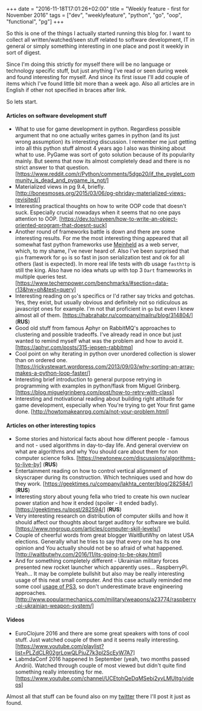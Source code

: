 +++
date = "2016-11-18T17:01:26+02:00"
title = "Weekly feature - first for November 2016"
tags = ["dev", "weeklyfeature", "python", "go", "oop", "functional", "pg"]
+++

So this is one of the things I actually started running this blog for. I want to collect all written/watched/seen stuff related to software development, IT in general or simply something interesting in one place and post it weekly in sort of digest.

Since I'm doing this strictly for myself there will be no language or technology specific stuff, but just anything I've read or seen during week and found interesting for myself. And since its first issue I'll add couple of items which I've found little bit more than a week ago. Also all articles are in English if other not specified in braces after link.

So lets start.

#### Articles on software development stuff
* What to use for game development in python. Regardless possible argument that no one actually writes games in python (and its just wrong assumption) its interesting discussion. I remember me just getting into all this python stuff almost 4 years ago I also was thinking about what to use. PyGame was sort of goto solution because of its popularity mainly. But seems that now its almost completely dead and there is no strict answer to that question. [https://www.reddit.com/r/Python/comments/5dgp20/if_the_pyglet_community_is_dead_and_pygame_is_not/]
* Materialized views in pg 9.4, briefly. [http://bonesmoses.org/2015/03/06/pg-phriday-materialized-views-revisited/]
* Interesting practical thoughts on how to write OOP code that doesn't suck. Especially crucial nowadays when it seems that no one pays attention to OOP. [https://dev.to/naveen/how-to-write-an-object-oriented-program-that-doesnt-suck]
* Another round of frameworks battle is down and there are some interesting results. For me the most interesting thing appeared that all somewhat fast python frameworks use [Meinheld](http://meinheld.org) as a web server, which, to my shame, I've never heard of. Also I've been surprised that `gin` framework for `go` is so fast in json serialization test and ok for all others (last is expected). In more real life tests with db usage `fasthttp` is still the king. Also have no idea whats up with top 3 `Dart` frameworks in multiple queries test. [https://www.techempower.com/benchmarks/#section=data-r13&hw=ph&test=query]
* Interesting reading on `go`'s specifics or I'd rather say tricks and gotchas. Yes, they exist, but usually obvious and definitely not so ridiculous as javascript ones for example. I'm not that proficient in `go` but even I knew almost all of them. [https://habrahabr.ru/company/mailru/blog/314804/] (__RUS__)
* Good old stuff from famous Aphyr on RabbitMQ's approaches to clustering and possible tradeoffs. I've already read in once but just wanted to remind myself what was the problem and how to avoid it. [https://aphyr.com/posts/315-jepsen-rabbitmq]
* Cool point on why iterating in python over unordered collection is slower than on ordered one. [https://rickystewart.wordpress.com/2013/09/03/why-sorting-an-array-makes-a-python-loop-faster/]
* Interesting brief introduction to general purpose retrying in programming with examples in python/flask from Miguel Grinberg. [https://blog.miguelgrinberg.com/post/how-to-retry-with-class]
* Interesting and motivational reading about building right attitude for game development, especially when You're trying to get Your first game done. [http://howtomakeanrpg.com/a/not-your-problem.html]

#### Articles on other interesting topics
* Some stories and historical facts about how different people - famous and not - used algorithms in day-to-day life. And general overview on what are algorithms and why You should care about them for non computer science folks. [https://newtonew.com/discussions/algorithms-to-live-by] (__RUS__)
* Entertainment reading on how to control vertical alignment of skyscraper during its construction. Which techniques used and how do they work. [https://geektimes.ru/company/lakhta_center/blog/282584/] (__RUS__)
* Interesting story about young fella who tried to create his own nuclear power station and how it ended (spoiler - it ended badly). [https://geektimes.ru/post/282594/] (__RUS__)
* Very interesting research on distribution of computer skills and how it should affect our thoughts about target auditory for software we build. [https://www.nngroup.com/articles/computer-skill-levels/]
* Couple of cheerful words from great blogger WaitButWhy on latest USA elections. Generally what he tries to say that every one has its one opinion and You actually should not be so afraid of what happened. [http://waitbutwhy.com/2016/11/its-going-to-be-okay.html]
* And for something completely different - Ukrainian military forces presented new rocket launcher which apparently uses... RaspberryPi. Yeah... It may be complete bullshit but also may be really interesting usage of this neat small computer. And this case actually reminded me some cool [usage of PS3](https://en.wikipedia.org/wiki/PlayStation_3_cluster), so don't underestimate brave engineering approaches. [http://www.popularmechanics.com/military/weapons/a23774/raspberry-pi-ukrainian-weapon-system/]


#### Videos
* EuroClojure 2016 and there are some great speakers with tons of cool stuff. Just watched couple of them and it seems really interesting. [https://www.youtube.com/playlist?list=PLZdCLR02grLowQLPjuZ7k3pl2ScEyW7A7]
* LabmdaConf 2016 happened In September (yeah, two months passed Andrii). Watched through couple of most viewed but didn't quite find something really interesting for me. [https://www.youtube.com/channel/UCEtohQeDqMSebi2yvLMUItg/videos]


Almost all that stuff can be found also on my [twitter](http://twitter.com/a_ursulenko) there I'll post it just as found.
